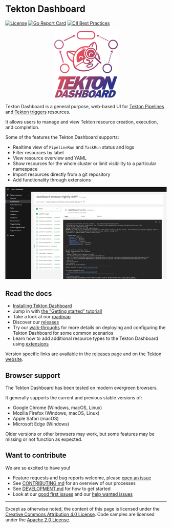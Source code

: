 <!--

---
linkTitle: Dashboard
weight: 6
cascade:
  github_project_repo: https://github.com/tektoncd/dashboard
---

-->

# Tekton Dashboard

[![License](https://img.shields.io/badge/License-Apache%202.0-blue.svg)](https://github.com/tektoncd/dashboard/blob/main/LICENSE)
[![Go Report Card](https://goreportcard.com/badge/tektoncd/dashboard)](https://goreportcard.com/report/tektoncd/dashboard)
[![CII Best Practices](https://bestpractices.coreinfrastructure.org/projects/6543/badge)](https://bestpractices.coreinfrastructure.org/projects/6543)

<p align="center">
  <img src="tekton-dashboard-color.svg" alt="Tekton Dashboard logo (Tekton cat inspecting resources with a magnifying glass)" width="200" />
</p>

Tekton Dashboard is a general purpose, web-based UI for [Tekton Pipelines](https://github.com/tektoncd/pipeline) and [Tekton triggers](https://github.com/tektoncd/triggers) resources.

It allows users to manage and view Tekton resource creation, execution, and completion.

Some of the features the Tekton Dashboard supports:
- Realtime view of `PipelineRun` and `TaskRun` status and logs
- Filter resources by label
- View resource overview and YAML
- Show resources for the whole cluster or limit visibility to a particular namespace
- Import resources directly from a git repository
- Add functionality through extensions

![Dashboard UI workloads page](dashboard-ui.jpg)

## Read the docs

- [Installing Tekton Dashboard](./install.md)
- Jump in with [the "Getting started" tutorial!](./tutorial.md)
- Take a look at our [roadmap](https://github.com/tektoncd/dashboard/blob/main/roadmap.md)
- Discover our [releases](https://github.com/tektoncd/dashboard/blob/main/releases.md)
- Try our [walk-throughs](./walkthrough/README.md) for more details on deploying and configuring the Tekton Dashboard for some common scenarios
- Learn how to add additional resource types to the Tekton Dashboard using [extensions](./extensions.md)

Version specific links are available in the [releases](https://github.com/tektoncd/dashboard/blob/main/releases.md) page and on the
[Tekton website](https://tekton.dev/docs).

## Browser support

The Tekton Dashboard has been tested on modern evergreen browsers.

It generally supports the current and previous stable versions of:

- Google Chrome (Windows, macOS, Linux)
- Mozilla Firefox (Windows, macOS, Linux)
- Apple Safari (macOS)
- Microsoft Edge (Windows)

Older versions or other browsers may work, but some features may be missing or not function as expected.

## Want to contribute

We are so excited to have you!

- Feature requests and bug reports welcome, please [open an issue](https://github.com/tektoncd/dashboard/issues/new/choose)
- See [CONTRIBUTING.md](https://github.com/tektoncd/dashboard/blob/main/CONTRIBUTING.md) for an overview of our processes
- See [DEVELOPMENT.md](https://github.com/tektoncd/dashboard/blob/main/DEVELOPMENT.md) for how to get started
- Look at our
  [good first issues](https://github.com/tektoncd/dashboard/issues?q=is%3Aissue+is%3Aopen+label%3A%22good+first+issue%22)
  and our
  [help wanted issues](https://github.com/tektoncd/dashboard/issues?q=is%3Aissue+is%3Aopen+label%3A%22help+wanted%22)

---

Except as otherwise noted, the content of this page is licensed under the [Creative Commons Attribution 4.0 License](https://creativecommons.org/licenses/by/4.0/). Code samples are licensed under the [Apache 2.0 License](https://www.apache.org/licenses/LICENSE-2.0).
